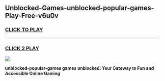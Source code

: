 
## Unblocked-Games-unblocked-popular-games-Play-Free-v6u0v
<h3>
<a href="https://premium76.site?title=unblocked-popular-games&ref=18A1">CLICK TO PLAY</a></h3>
<hr>

<h3>
<a href="https://premium76.site?title=unblocked-popular-games&ref=18A1">CLICK 2 PLAY</a>
  
</h3>

<a href="https://premium76.site?title=unblocked-popular-games&ref=18A1"><img src="https://clearcache.store/games.png"></a>


**unblocked-popular-games games unblocked: Your Gateway to Fun and Accessible Online Gaming**
